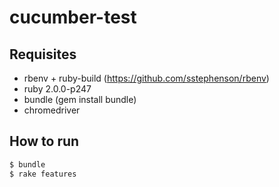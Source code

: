 cucumber-test
=============

## Requisites
- rbenv + ruby-build (https://github.com/sstephenson/rbenv)
- ruby 2.0.0-p247
- bundle (gem install bundle)
- chromedriver

## How to run

```sh
$ bundle
$ rake features
```

